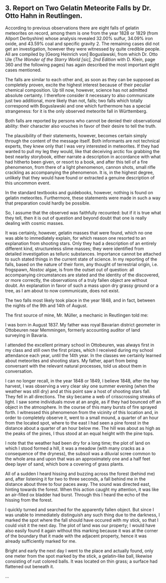 ## 3. Report on Two Gelatin Meteorite Falls by Dr. Otto Hahn in Reutlingen.

According to previous observations there are eight falls of gelatin meteorites on record, among them is one from the year 1828 or 1829 (from Allport Derbyshire) whose analysis revealed 32.00% sulfur, 34.09% iron oxide, and 43.59% coal and specific gravity 2. The remaining cases did not get an investigation, however they were witnessed by quite credible people. All are compiled by [Georg Heinrich von] Boguslawski, from which Dr. Otto Ule (_The Wonder of the Starry World [sic], 2nd Edition_ with D. Klein, page 360 and the following pages) has again described the most important eight cases mentioned.

The falls are similar to each other and, as soon as they can be supposed as completely proven, excite the highest interest because of their peculiar chemical composition. Up till now, however, science has not admitted absolute certainty. I therefore consider it necessary to also communicate just two additional, more likely than not, falls; two falls which totally correspond with Boguslawski and one which furthermore has a special strangeness: for it is the only observed meteorite fall in Württemberg.

Both falls are reported by persons who cannot be denied their observational ability: their character also vouches in favor of their desire to tell the truth.

The plausibility of their statements, however, becomes certain simply through the content of the message itself. Both informants are not technical experts, they knew only that I was very interested in meteorites. If they had wanted to pull my leg they would, like that deceiving arctic fox grabbing the best nearby storybook, either narrate a description in accordance with what had hitherto been given, or resort to a book, and after this tell of a fire phenomenon, from there of a light phenomenon, cannon shots, small rifle crackling as accompanying the phenomenon. It is, in the highest degree, unlikely that they would have found or extracted a genuine description of this uncommon event.

In the standard textbooks and guidebooks, however, nothing is found on gelatin meteorites. Furthermore, these statements were made in such a way that preparation could hardly be possible.

So, I assume that the observed was faithfully recounted: but if it is true what they tell, then it is out of question and beyond doubt that one is really dealing with cosmic masses. 

It was certainly, however, gelatin masses that were found, which no one was able to immediately explain, for which reason one resorted to an explanation from shooting stars. Only they had a description of an entirely different kind, structureless slime masses; they were identified from detailed investigation as telluric substances. Importance cannot be attached to such stated things in the current state of science. In my reporting of the falls, based on the nature of their form, any thought of terrestrial origin, i.e. frogspawn, _Nostoc_ algae, is from the outset out of question: all accompanying circumstances are stated and the identity of the discovered, or more correctly, the observations of a truly fallen object are without doubt. An explanation in favor of such a mass upon dry grassy ground or a tree, as I am about to now communicate, does not exist.

The two falls most likely took place in the year 1848, and in fact, between the nights of the 9th and 14th of August.

The first source of mine, Mr. Müller, a mechanic in Reutlingen told me:

I was born in August 1837. My father was royal Bavarian district geometer in Ottobeuren near Memmingen, formerly accounting auditor of land surveying in Bavaria.

I attended the excellent primary school in Ottobeuren, was always first in my class and still own the first prizes, which I received during my school attendance each year, until the 14th year. In the classes we certainly learned about meteorites and shooting stars. My father, apart from being conversant with the relevant natural processes, told us about them in conversation.

I can no longer recall, in the year 1848 or 1849, I believe 1848, after the hay harvest, I was observing a very clear sky one summer evening (when the weather was still dry) and at this point saw a host of shooting stars fall. They fell in all directions. The sky became a web of crisscrossing streaks of light. I saw some individuals move at an angle, as if they had bounced off an object in the atmosphere. In the course of this many bursts of fire sprayed forth. I witnessed this phenomenon from the vicinity of this location and, in order to completely observe it, went to a small mound, a quarter of an hour from the located spot, where to the east I had seen a pine forest in the distance about a quarter of an hour below me. The hill was about as high as the peaks of the pines, I thus stood at an equal height with the pine tops.

I note that the weather had been dry for a long time; the plot of land on which I stood formed a hill, it was a meadow (with many cracks as a consequence of the dryness), the subsoil was a diluvial scree common to the whole area and upon that was an approximately one and a half feet deep layer of sand, which bore a covering of grass plants.

All of a sudden I heard hissing and buzzing across the forest (behind me) and, after listening it for two to three seconds, a fall behind me in the distance about three to four paces away. The sound was directed east, hinting towards the forest. When this action caught my attention, it was like an air-filled ox bladder had burst. Through this I heard the echo of the hissing from the forest.

I quickly turned and searched for the apparently fallen object. But since I was unable to immediately distinguish any such thing due to the darkness, I marked the spot where the fall should have occured with my stick, so that I could visit it the next day. The plot of land was our property; I would have also easily found it again without this marking because it was at the corner of the boundary that it made with the adjacent property, hence it was already sufficiently marked for me.

Bright and early the next day I went to the place and actually found, only one meter from the spot marked by the stick, a gelatin-like ball, likewise consisting of rust colored balls. It was located on thin grass; a surface had flattened out beneath it.

...

